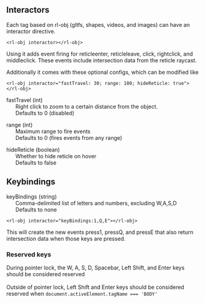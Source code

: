 ## Interactors

Each tag based on rl-obj (gltfs, shapes, videos, and images) can have an interactor directive.

`<rl-obj interactor></rl-obj>`

Using it adds event firing for reticleenter, reticleleave, click, rightclick, and middleclick.
These events include intersection data from the reticle raycast.

Additionally it comes with these optional configs, which can be modified like

`<rl-obj interactor="fastTravel: 30; range: 100; hideReticle: true"></rl-obj>`

fastTravel (int)<br>
&nbsp;&nbsp;&nbsp;&nbsp;&nbsp;&nbsp;Right click to zoom to a certain distance from the object.<br>
&nbsp;&nbsp;&nbsp;&nbsp;&nbsp;&nbsp;Defaults to 0 (disabled)

range (int)<br>
&nbsp;&nbsp;&nbsp;&nbsp;&nbsp;&nbsp;Maximum range to fire events<br>
&nbsp;&nbsp;&nbsp;&nbsp;&nbsp;&nbsp;Defaults to 0 (fires events from any range)

hideReticle (boolean)<br>
&nbsp;&nbsp;&nbsp;&nbsp;&nbsp;&nbsp;Whether to hide reticle on hover<br>
&nbsp;&nbsp;&nbsp;&nbsp;&nbsp;&nbsp;Defaults to false

## Keybindings

keyBindings (string)<br>
&nbsp;&nbsp;&nbsp;&nbsp;&nbsp;&nbsp;Comma-delimited list of letters and numbers, excluding W,A,S,D<br>
&nbsp;&nbsp;&nbsp;&nbsp;&nbsp;&nbsp;Defaults to none

`<rl-obj interactor="keyBindings:1,Q,E"></rl-obj>`

This will create the new events press1, pressQ, and pressE that also return intersection data when those keys are pressed.

### Reserved keys

During pointer lock, the W, A, S, D, Spacebar, Left Shift, and Enter keys should be considered reserved<br><br>
Outside of pointer lock, Left Shift and Enter keys should be considered reserved when `document.activeElement.tagName === 'BODY'`
